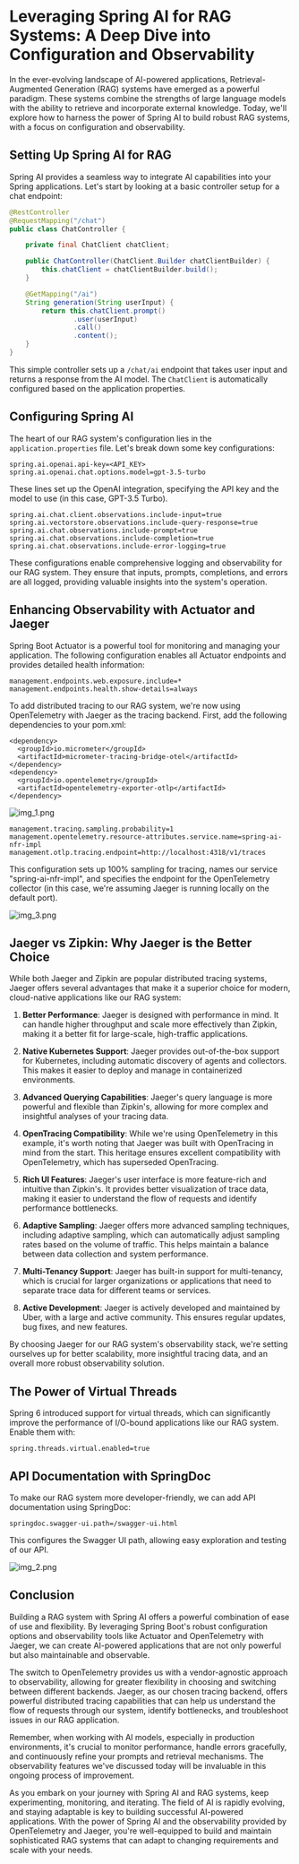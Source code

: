# Leveraging Spring AI for RAG Systems: A Deep Dive into Configuration and Observability

In the ever-evolving landscape of AI-powered applications, Retrieval-Augmented Generation (RAG) systems have emerged as a powerful paradigm. These systems combine the strengths of large language models with the ability to retrieve and incorporate external knowledge. Today, we'll explore how to harness the power of Spring AI to build robust RAG systems, with a focus on configuration and observability.

## Setting Up Spring AI for RAG

Spring AI provides a seamless way to integrate AI capabilities into your Spring applications. Let's start by looking at a basic controller setup for a chat endpoint:

```java
@RestController
@RequestMapping("/chat")
public class ChatController {

    private final ChatClient chatClient;

    public ChatController(ChatClient.Builder chatClientBuilder) {
        this.chatClient = chatClientBuilder.build();
    }

    @GetMapping("/ai")
    String generation(String userInput) {
        return this.chatClient.prompt()
                .user(userInput)
                .call()
                .content();
    }
}
```

This simple controller sets up a `/chat/ai` endpoint that takes user input and returns a response from the AI model. The `ChatClient` is automatically configured based on the application properties.

## Configuring Spring AI

The heart of our RAG system's configuration lies in the `application.properties` file. Let's break down some key configurations:

```properties
spring.ai.openai.api-key=<API_KEY>
spring.ai.openai.chat.options.model=gpt-3.5-turbo
```

These lines set up the OpenAI integration, specifying the API key and the model to use (in this case, GPT-3.5 Turbo).

```properties
spring.ai.chat.client.observations.include-input=true
spring.ai.vectorstore.observations.include-query-response=true
spring.ai.chat.observations.include-prompt=true
spring.ai.chat.observations.include-completion=true
spring.ai.chat.observations.include-error-logging=true
```

These configurations enable comprehensive logging and observability for our RAG system. They ensure that inputs, prompts, completions, and errors are all logged, providing valuable insights into the system's operation.

## Enhancing Observability with Actuator and Jaeger

Spring Boot Actuator is a powerful tool for monitoring and managing your application. The following configuration enables all Actuator endpoints and provides detailed health information:

```properties
management.endpoints.web.exposure.include=*
management.endpoints.health.show-details=always
```

To add distributed tracing to our RAG system, we're now using OpenTelemetry with Jaeger as the tracing backend. First, add the following dependencies to your pom.xml:

```
<dependency>
  <groupId>io.micrometer</groupId>
  <artifactId>micrometer-tracing-bridge-otel</artifactId>
</dependency>
<dependency>
  <groupId>io.opentelemetry</groupId>
  <artifactId>opentelemetry-exporter-otlp</artifactId>
</dependency>
```

![img_1.png](.readme_imgs/img_1.png)

```properties
management.tracing.sampling.probability=1
management.opentelemetry.resource-attributes.service.name=spring-ai-nfr-impl
management.otlp.tracing.endpoint=http://localhost:4318/v1/traces
```

This configuration sets up 100% sampling for tracing, names our service "spring-ai-nfr-impl", and specifies the endpoint for the OpenTelemetry collector (in this case, we're assuming Jaeger is running locally on the default port).

![img_3.png](.readme_imgs%2Fimg_3.png)

## Jaeger vs Zipkin: Why Jaeger is the Better Choice

While both Jaeger and Zipkin are popular distributed tracing systems, Jaeger offers several advantages that make it a superior choice for modern, cloud-native applications like our RAG system:

1. **Better Performance**: Jaeger is designed with performance in mind. It can handle higher throughput and scale more effectively than Zipkin, making it a better fit for large-scale, high-traffic applications.

2. **Native Kubernetes Support**: Jaeger provides out-of-the-box support for Kubernetes, including automatic discovery of agents and collectors. This makes it easier to deploy and manage in containerized environments.

3. **Advanced Querying Capabilities**: Jaeger's query language is more powerful and flexible than Zipkin's, allowing for more complex and insightful analyses of your tracing data.

4. **OpenTracing Compatibility**: While we're using OpenTelemetry in this example, it's worth noting that Jaeger was built with OpenTracing in mind from the start. This heritage ensures excellent compatibility with OpenTelemetry, which has superseded OpenTracing.

5. **Rich UI Features**: Jaeger's user interface is more feature-rich and intuitive than Zipkin's. It provides better visualization of trace data, making it easier to understand the flow of requests and identify performance bottlenecks.

6. **Adaptive Sampling**: Jaeger offers more advanced sampling techniques, including adaptive sampling, which can automatically adjust sampling rates based on the volume of traffic. This helps maintain a balance between data collection and system performance.

7. **Multi-Tenancy Support**: Jaeger has built-in support for multi-tenancy, which is crucial for larger organizations or applications that need to separate trace data for different teams or services.

8. **Active Development**: Jaeger is actively developed and maintained by Uber, with a large and active community. This ensures regular updates, bug fixes, and new features.

By choosing Jaeger for our RAG system's observability stack, we're setting ourselves up for better scalability, more insightful tracing data, and an overall more robust observability solution.

## The Power of Virtual Threads

Spring 6 introduced support for virtual threads, which can significantly improve the performance of I/O-bound applications like our RAG system. Enable them with:

```properties
spring.threads.virtual.enabled=true
```

## API Documentation with SpringDoc

To make our RAG system more developer-friendly, we can add API documentation using SpringDoc:

```properties
springdoc.swagger-ui.path=/swagger-ui.html
```

This configures the Swagger UI path, allowing easy exploration and testing of our API.

![img_2.png](.readme_imgs/img_2.png)

## Conclusion

Building a RAG system with Spring AI offers a powerful combination of ease of use and flexibility. By leveraging Spring Boot's robust configuration options and observability tools like Actuator and OpenTelemetry with Jaeger, we can create AI-powered applications that are not only powerful but also maintainable and observable.

The switch to OpenTelemetry provides us with a vendor-agnostic approach to observability, allowing for greater flexibility in choosing and switching between different backends. Jaeger, as our chosen tracing backend, offers powerful distributed tracing capabilities that can help us understand the flow of requests through our system, identify bottlenecks, and troubleshoot issues in our RAG application.

Remember, when working with AI models, especially in production environments, it's crucial to monitor performance, handle errors gracefully, and continuously refine your prompts and retrieval mechanisms. The observability features we've discussed today will be invaluable in this ongoing process of improvement.

As you embark on your journey with Spring AI and RAG systems, keep experimenting, monitoring, and iterating. The field of AI is rapidly evolving, and staying adaptable is key to building successful AI-powered applications. With the power of Spring AI and the observability provided by OpenTelemetry and Jaeger, you're well-equipped to build and maintain sophisticated RAG systems that can adapt to changing requirements and scale with your needs.
